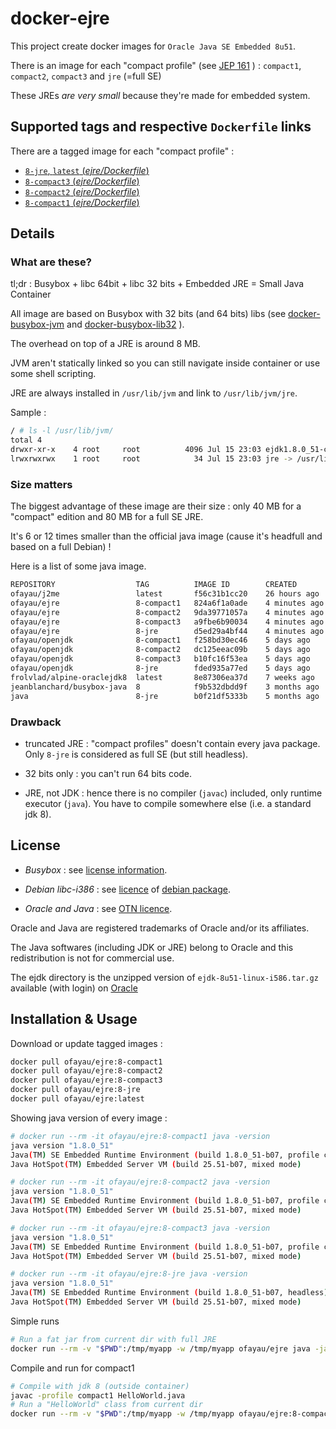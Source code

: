 # docker-ejre

This project create docker images for `Oracle Java SE Embedded 8u51`.

There is an image for each "compact profile" (see [JEP 161](http://openjdk.java.net/jeps/161) ) : `compact1`, `compact2`, `compact3` and `jre` (=full SE)

These JREs *are very small* because they're made for embedded system.

## Supported tags and respective `Dockerfile` links

There are a tagged image for each "compact profile" :

-	[`8-jre`, `latest` (*ejre/Dockerfile*)](https://github.com/ofayau/docker-ejre/blob/master/ejdk/linux_i586/jre/Dockerfile)
-	[`8-compact3` (*ejre/Dockerfile*)](https://github.com/ofayau/docker-ejre/blob/master/ejdk/linux_i586/compact3/Dockerfile)
-	[`8-compact2` (*ejre/Dockerfile*)](https://github.com/ofayau/docker-ejre/blob/master/ejdk/linux_i586/compact2/Dockerfile)
-	[`8-compact1` (*ejre/Dockerfile*)](https://github.com/ofayau/docker-ejre/blob/master/ejdk/linux_i586/compact1/Dockerfile)

## Details

### What are these?

tl;dr : Busybox + libc 64bit + libc 32 bits + Embedded JRE = Small Java Container

All image are based on Busybox with 32 bits (and 64 bits) libs (see [docker-busybox-jvm](https://github.com/ofayau/docker-busybox-jvm) and [docker-busybox-lib32](https://github.com/ofayau/docker-busybox-lib32) ).

The overhead on top of a JRE is around 8 MB.

JVM aren't statically linked so you can still navigate inside container or use some shell scripting.

JRE are always installed in `/usr/lib/jvm` and link to `/usr/lib/jvm/jre`.

Sample :

```sh
/ # ls -l /usr/lib/jvm/
total 4
drwxr-xr-x    4 root     root          4096 Jul 15 23:03 ejdk1.8.0_51-compact1
lrwxrwxrwx    1 root     root            34 Jul 15 23:03 jre -> /usr/lib/jvm/ejdk1.8.0_51-compact1
```

### Size matters

The biggest advantage of these image are their size : only 40 MB for a "compact" edition and 80 MB for a full SE JRE.

It's 6 or 12 times smaller than the official java image (cause it's headfull and based on a full Debian) !

Here is a list of some java image.

```sh
REPOSITORY                  TAG          IMAGE ID        CREATED         VIRTUAL SIZE
ofayau/j2me                 latest       f56c31b1cc20    26 hours ago    21.73 MB
ofayau/ejre                 8-compact1   824a6f1a0ade    4 minutes ago   39.31 MB
ofayau/ejre                 8-compact2   9da39771057a    4 minutes ago   44.85 MB
ofayau/ejre                 8-compact3   a9fbe6b90034    4 minutes ago   48.79 MB
ofayau/ejre                 8-jre        d5ed29a4bf44    4 minutes ago   80.66 MB
ofayau/openjdk              8-compact1   f258bd30ec46    5 days ago      47.08 MB
ofayau/openjdk              8-compact2   dc125eeac09b    5 days ago      59.82 MB
ofayau/openjdk              8-compact3   b10fc16f53ea    5 days ago      66.38 MB
ofayau/openjdk              8-jre        fded935a77ed    5 days ago      115.1 MB
frolvlad/alpine-oraclejdk8  latest       8e87306ea37d    7 weeks ago     170.4 MB
jeanblanchard/busybox-java  8            f9b532dbdd9f    3 months ago    162 MB
java                        8-jre        b0f21df5333b    5 months ago    478.7 MB
```

### Drawback

- truncated JRE : "compact profiles" doesn't contain every java package. Only `8-jre` is considered as full SE (but still headless).

- 32 bits only : you can't run 64 bits code.

- JRE, not JDK : hence there is no compiler (`javac`) included, only runtime executor (`java`). You have to compile somewhere else (i.e. a standard jdk 8).


## License

- *Busybox* : see [license information](http://www.busybox.net/license.html).

- *Debian libc-i386* : see [licence](http://ftp-master.metadata.debian.org/changelogs//main/g/glibc/glibc_2.19-18_copyright) of [debian package](https://packages.debian.org/jessie/libc6-i386).

- *Oracle and Java* : see [OTN licence](http://www.oracle.com/technetwork/licenses/standard-license-152015.html).

Oracle and Java are registered trademarks of Oracle and/or its affiliates.

The Java softwares (including JDK or JRE) belong to Oracle and this redistribution is not for commercial use.

The ejdk directory is the unzipped version of `ejdk-8u51-linux-i586.tar.gz` available (with login) on [Oracle](http://www.oracle.com/technetwork/java/embedded/embedded-se/downloads/index.html)


## Installation & Usage

Download or update tagged images :

```sh
docker pull ofayau/ejre:8-compact1
docker pull ofayau/ejre:8-compact2
docker pull ofayau/ejre:8-compact3
docker pull ofayau/ejre:8-jre
docker pull ofayau/ejre:latest
```

Showing java version of every image :

```sh
# docker run --rm -it ofayau/ejre:8-compact1 java -version
java version "1.8.0_51"
Java(TM) SE Embedded Runtime Environment (build 1.8.0_51-b07, profile compact1, headless)
Java HotSpot(TM) Embedded Server VM (build 25.51-b07, mixed mode)

# docker run --rm -it ofayau/ejre:8-compact2 java -version
java version "1.8.0_51"
Java(TM) SE Embedded Runtime Environment (build 1.8.0_51-b07, profile compact2, headless)
Java HotSpot(TM) Embedded Server VM (build 25.51-b07, mixed mode)

# docker run --rm -it ofayau/ejre:8-compact3 java -version
java version "1.8.0_51"
Java(TM) SE Embedded Runtime Environment (build 1.8.0_51-b07, profile compact3, headless)
Java HotSpot(TM) Embedded Server VM (build 25.51-b07, mixed mode)

# docker run --rm -it ofayau/ejre:8-jre java -version
java version "1.8.0_51"
Java(TM) SE Embedded Runtime Environment (build 1.8.0_51-b07, headless)
Java HotSpot(TM) Embedded Server VM (build 25.51-b07, mixed mode)
```

Simple runs

```sh
# Run a fat jar from current dir with full JRE
docker run --rm -v "$PWD":/tmp/myapp -w /tmp/myapp ofayau/ejre java -jar myFatJar.jar
```

Compile and run for compact1

```sh
# Compile with jdk 8 (outside container)
javac -profile compact1 HelloWorld.java
# Run a "HelloWorld" class from current dir
docker run --rm -v "$PWD":/tmp/myapp -w /tmp/myapp ofayau/ejre:8-compact1 java HelloWorld.class
```

